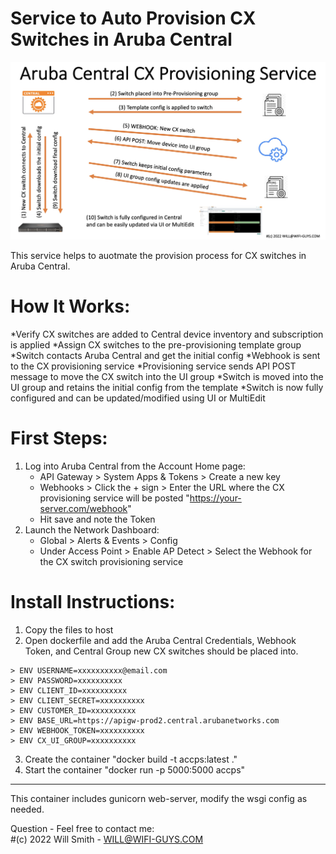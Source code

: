 # Service to Auto Provision CX Switches in Aruba Central


![ACCPS](https://github.com/WifiGuyWill/Aruba-Central-CX-Provisioning-Service/blob/main/img/ACCPS.jpg?raw=true "ACCPS")

This service helps to auotmate the provision process for CX switches in Aruba Central.


# How It Works:

*Verify CX switches are added to Central device inventory and subscription is applied
*Assign CX switches to the pre-provisioning template group
*Switch contacts Aruba Central and get the initial config
*Webhook is sent to the CX provisioning service
*Provisioning service sends API POST message to move the CX switch into the UI group
*Switch is moved into the UI group and retains the initial config from the template
*Switch is now fully configured and can be updated/modified using UI or MultiEdit


# First Steps:

  1. Log into Aruba Central from the Account Home page:  
     * API Gateway > System Apps & Tokens > Create a new key
     * Webhooks > Click the + sign > Enter the URL where the CX provisioning service will be posted "https://your-server.com/webhook"
     * Hit save and note the Token
  2. Launch the Network Dashboard:  
     * Global > Alerts & Events > Config  
     * Under Access Point > Enable AP Detect > Select the Webhook for the CX switch provisioning service
 
# Install Instructions:

  1. Copy the files to host
  2. Open dockerfile and add the Aruba Central Credentials, Webhook Token, and Central Group new CX switches should be placed into.

    > ENV USERNAME=xxxxxxxxxx@email.com  
    > ENV PASSWORD=xxxxxxxxxx  
    > ENV CLIENT_ID=xxxxxxxxxx  
    > ENV CLIENT_SECRET=xxxxxxxxxx  
    > ENV CUSTOMER_ID=xxxxxxxxxx  
    > ENV BASE_URL=https://apigw-prod2.central.arubanetworks.com   
    > ENV WEBHOOK_TOKEN=xxxxxxxxxx  
    > ENV CX_UI_GROUP=xxxxxxxxxx
  
  3. Create the container "docker build -t accps:latest ."
  4. Start the container "docker run -p 5000:5000 accps"
  
- - - -

This container includes gunicorn web-server, modify the wsgi config as needed.


Question - Feel free to contact me:   
#(c) 2022 Will Smith - WILL@WIFI-GUYS.COM
